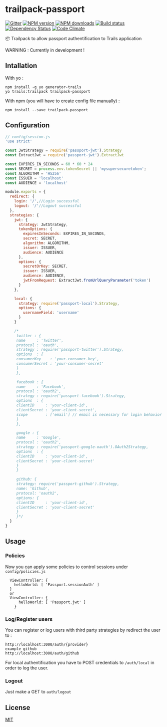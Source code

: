 # trailpack-passport
[![Gitter][gitter-image]][gitter-url]
[![NPM version][npm-image]][npm-url]
[![NPM downloads][npm-download]][npm-url]
[![Build status][ci-image]][ci-url]
[![Dependency Status][daviddm-image]][daviddm-url]
[![Code Climate][codeclimate-image]][codeclimate-url]

:package: Trailpack to allow passport authentification to Trails application

WARNING : Currently in development ! 

## Intallation
With yo : 

```
npm install -g yo generator-trails
yo trails:trailpack trailpack-passport
```

With npm (you will have to create config file manually) :
 
`npm install --save trailpack-passport`

## Configuration
```js
// config/session.js
'use strict'

const JwtStrategy = require('passport-jwt').Strategy
const ExtractJwt = require('passport-jwt').ExtractJwt

const EXPIRES_IN_SECONDS = 60 * 60 * 24
const SECRET = process.env.tokenSecret || 'mysupersecuretoken';
const ALGORITHM = 'HS256'
const ISSUER = 'localhost'
const AUDIENCE = 'localhost'

module.exports = {
  redirect: {
    login: '/',//Login successful
    logout: '/'//Logout successful
  },
  strategies: {
    jwt: {
      strategy: JwtStrategy,
      tokenOptions: {
        expiresInSeconds: EXPIRES_IN_SECONDS,
        secret: SECRET,
        algorithm: ALGORITHM,
        issuer: ISSUER,
        audience: AUDIENCE
      },
      options: {
        secretOrKey: SECRET,
        issuer: ISSUER,
        audience: AUDIENCE,
        jwtFromRequest: ExtractJwt.fromUrlQueryParameter('token')
      }
    },

    local: {
      strategy: require('passport-local').Strategy,
      options: {
        usernameField: 'username'
      }
    }

    /*
     twitter : {
     name     : 'Twitter',
     protocol : 'oauth',
     strategy : require('passport-twitter').Strategy,
     options  : {
     consumerKey    : 'your-consumer-key',
     consumerSecret : 'your-consumer-secret'
     }
     },

     facebook : {
     name     : 'Facebook',
     protocol : 'oauth2',
     strategy : require('passport-facebook').Strategy,
     options  : {
     clientID     : 'your-client-id',
     clientSecret : 'your-client-secret',
     scope        : ['email'] // email is necessary for login behavior
     }
     },

     google : {
     name     : 'Google',
     protocol : 'oauth2',
     strategy : require('passport-google-oauth').OAuth2Strategy,
     options  : {
     clientID     : 'your-client-id',
     clientSecret : 'your-client-secret'
     }
     }

     github: {
     strategy: require('passport-github').Strategy,
     name: 'Github',
     protocol: 'oauth2',
     options: {
     clientID     : 'your-client-id',
     clientSecret : 'your-client-secret'
     }
     }*/
  }
}
```

## Usage

### Policies 
Now you can apply some policies to control sessions under `config/policies.js` 
```
  ViewController: {
    helloWorld: [ 'Passport.sessionAuth' ]
  }
  or 
  ViewController: {
      helloWorld: [ 'Passport.jwt' ]
    }
```

### Log/Register users
You can register or log users with third party strategies by redirect the user to : 
```
http://localhost:3000/auth/{provider}
example github 
http://localhost:3000/auth/github
```

For local authentification you have to POST credentials to `/auth/local` in order to log the user.

### Logout
Just make a GET to `auth/logout`

## License
[MIT](https://github.com/jaumard/trailpack-passport/blob/master/LICENSE)


[npm-image]: https://img.shields.io/npm/v/trailpack-passport.svg?style=flat-square
[npm-url]: https://npmjs.org/package/trailpack-passport
[npm-download]: https://img.shields.io/npm/dt/trailpack-passport.svg
[ci-image]: https://travis-ci.org/jaumard/trailpack-passport.svg?branch=master
[ci-url]: https://travis-ci.org/jaumard/trailpack-passport
[daviddm-image]: http://img.shields.io/david/jaumard/trailpack-passport.svg?style=flat-square
[daviddm-url]: https://david-dm.org/jaumard/trailpack-passport
[codeclimate-image]: https://img.shields.io/codeclimate/github/jaumard/trailpack-passport.svg?style=flat-square
[codeclimate-url]: https://codeclimate.com/github/jaumard/trailpack-passport
[gitter-image]: http://img.shields.io/badge/+%20GITTER-JOIN%20CHAT%20%E2%86%92-1DCE73.svg?style=flat-square
[gitter-url]: https://gitter.im/trailsjs/trails
